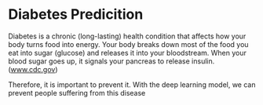 # Diabetes Predicition 

Diabetes is a chronic (long-lasting) health condition that affects how your body turns food into energy. Your body breaks down most of the food you eat into sugar (glucose) and releases it into your bloodstream. When your blood sugar goes up, it signals your pancreas to release insulin.(www.cdc.gov)

Therefore, it is important to prevent it. With the deep learning model, we can prevent people suffering from this disease
